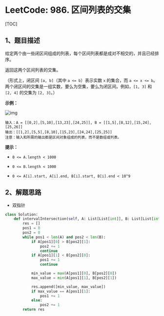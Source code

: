 # LeetCode: 986. 区间列表的交集

[TOC]

## 1、题目描述

给定两个由一些闭区间组成的列表，每个区间列表都是成对不相交的，并且已经排序。

返回这两个区间列表的交集。

（形式上，闭区间 `[a, b]`（其中 `a <= b`）表示实数 `x` 的集合，而 `a <= x <= b`。两个闭区间的交集是一组实数，要么为空集，要么为闭区间。例如，`[1, 3]` 和 `[2, 4]` 的交集为 `[2, 3]`。）

 

**示例：**

![img](http://markdown-images-1251766755.cos.ap-beijing.myqcloud.com/notebook/2019-09-19-084338.png)

```
输入：A = [[0,2],[5,10],[13,23],[24,25]], B = [[1,5],[8,12],[15,24],[25,26]]
输出：[[1,2],[5,5],[8,10],[15,23],[24,24],[25,25]]
注意：输入和所需的输出都是区间对象组成的列表，而不是数组或列表。
```

**提示：**

- `0 <= A.length < 1000`
- `0 <= B.length < 1000`

- `0 <= A[i].start, A[i].end, B[i].start, B[i].end < 10^9`

## 2、解题思路

- 双指针



```python
class Solution:
    def intervalIntersection(self, A: List[List[int]], B: List[List[int]]) -> List[List[int]]:
        res = []
        pos1 = 0
        pos2 = 0
        while pos1 < len(A) and pos2 < len(B):
            if A[pos1][0] > B[pos2][1]:
                pos2 += 1
                continue
            if A[pos1][1] < B[pos2][0]:
                pos1 += 1
                continue

            min_value = max(A[pos1][0], B[pos2][0])
            max_value = min(A[pos1][1], B[pos2][1])

            res.append([min_value, max_value])
            if max_value == A[pos1][1]:
                pos1 += 1
            else:
                pos2 += 1
        return res
```

